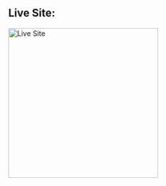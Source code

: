 ## Live Site:
<a href="https://mustafa-sayed-m.github.io/todo-app-2/"> <img src="images/live-site.png" alt="Live Site" width="300" /> </a>
